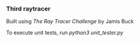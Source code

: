 ### Third raytracer

Built using _The Ray Tracer Challenge_ by Jamis Buck

To execute unit tests, run _python3 unit_tester.py_

